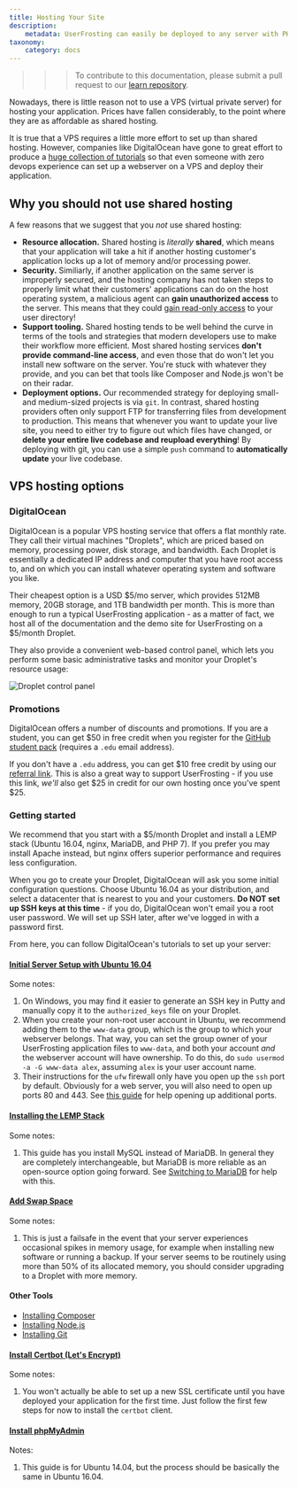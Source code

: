 ```yaml
---
title: Hosting Your Site
description:
    metadata: UserFrosting can easily be deployed to any server with PHP 5.6 or higher, a compatible database, and a webserver application (nginx, Apache, or IIS).
taxonomy:
    category: docs
---
```


>>> To contribute to this documentation, please submit a pull request to our [learn repository](https://github.com/userfrosting/learn/tree/master/pages).

Nowadays, there is little reason not to use a VPS (virtual private server) for hosting your application.  Prices have fallen considerably, to the point where they are as affordable as shared hosting.

It is true that a VPS requires a little more effort to set up than shared hosting.  However, companies like DigitalOcean have gone to great effort to produce a [huge collection of tutorials](https://www.digitalocean.com/community/tutorials) so that even someone with zero devops experience can set up a webserver on a VPS and deploy their application.

## Why you should not use shared hosting

A few reasons that we suggest that you _not_ use shared hosting:

- **Resource allocation.**  Shared hosting is _literally_ **shared**, which means that your application will take a hit if another hosting customer's application locks up a lot of memory and/or processing power.
- **Security.**  Similiarly, if another application on the same server is improperly secured, and the hosting company has not taken steps to properly limit what their customers' applications can do on the host operating system, a malicious agent can **gain unauthorized access** to the server.  This means that they could [gain read-only access](http://resources.infosecinstitute.com/risks-on-a-shared-hosting-server/) to your user directory!
- **Support tooling.**  Shared hosting tends to be well behind the curve in terms of the tools and strategies that modern developers use to make their workflow more efficient.  Most shared hosting services **don't provide command-line access**, and even those that do won't let you install new software on the server.  You're stuck with whatever they provide, and you can bet that tools like Composer and Node.js won't be on their radar.
- **Deployment options.**  Our recommended strategy for deploying small- and medium-sized projects is via `git`.  In contrast, shared hosting providers often only support FTP for transferring files from development to production.  This means that whenever you want to update your live site, you need to either try to figure out which files have changed, or **delete your entire live codebase and reupload everything**!  By deploying with git, you can use a simple `push` command to **automatically update** your live codebase.

## VPS hosting options

### DigitalOcean

DigitalOcean is a popular VPS hosting service that offers a flat monthly rate.  They call their virtual machines "Droplets", which are priced based on memory, processing power, disk storage, and bandwidth.  Each Droplet is essentially a dedicated IP address and computer that you have root access to, and on which you can install whatever operating system and software you like.

Their cheapest option is a USD $5/mo server, which provides 512MB memory, 20GB storage, and 1TB bandwidth per month.  This is more than enough to run a typical UserFrosting application - as a matter of fact, we host all of the documentation and the demo site for UserFrosting on a $5/month Droplet.

They also provide a convenient web-based control panel, which lets you perform some basic administrative tasks and monitor your Droplet's resource usage:

![Droplet control panel](/images/droplet.png)

### Promotions

DigitalOcean offers a number of discounts and promotions.  If you are a student, you can get $50 in free credit when you register for the [GitHub student pack](https://education.github.com/pack) (requires a `.edu` email address).

If you don't have a `.edu` address, you can get $10 free credit by using our [referral link](https://m.do.co/c/833058cf3824).  This is also a great way to support UserFrosting - if you use this link, _we'll_ also get $25 in credit for our own hosting once you've spent $25.

### Getting started

We recommend that you start with a $5/month Droplet and install a LEMP stack (Ubuntu 16.04, nginx, MariaDB, and PHP 7).  If you prefer you may install Apache instead, but nginx offers superior performance and requires less configuration.

When you go to create your Droplet, DigitalOcean will ask you some initial configuration questions.  Choose Ubuntu 16.04 as your distribution, and select a datacenter that is nearest to you and your customers.  **Do NOT set up SSH keys at this time** - if you do, DigitalOcean won't email you a root user password.  We will set up SSH later, after we've logged in with a password first.

From here, you can follow DigitalOcean's tutorials to set up your server:

#### [Initial Server Setup with Ubuntu 16.04](https://www.digitalocean.com/community/tutorials/initial-server-setup-with-ubuntu-16-04)

Some notes:

1. On Windows, you may find it easier to generate an SSH key in Putty and manually copy it to the `authorized_keys` file on your Droplet.
2. When you create your non-root user account in Ubuntu, we recommend adding them to the `www-data` group, which is the group to which your webserver belongs.  That way, you can set the group owner of your UserFrosting application files to `www-data`, and both your account _and_ the webserver account will have ownership.  To do this, do `sudo usermod -a -G www-data alex`, assuming `alex` is your user account name.
3. Their instructions for the `ufw` firewall only have you open up the `ssh` port by default.  Obviously for a web server, you will also need to open up ports 80 and 443.  See [this guide](https://www.digitalocean.com/community/tutorials/how-to-set-up-a-firewall-with-ufw-on-ubuntu-14-04#allow-other-connections) for help opening up additional ports.

#### [Installing the LEMP Stack](https://www.digitalocean.com/community/tutorials/how-to-install-linux-nginx-mysql-php-lemp-stack-in-ubuntu-16-04)

Some notes:

1. This guide has you install MySQL instead of MariaDB.  In general they are completely interchangeable, but MariaDB is more reliable as an  open-source option going forward.  See [Switching to MariaDB](https://www.digitalocean.com/community/tutorials/switching-to-mariadb-from-mysql) for help with this.

#### [Add Swap Space](https://www.digitalocean.com/community/tutorials/how-to-add-swap-space-on-ubuntu-16-04)

Some notes:

1. This is just a failsafe in the event that your server experiences occasional spikes in memory usage, for example when installing new software or running a backup.  If your server seems to be routinely using more than 50% of its allocated memory, you should consider upgrading to a Droplet with more memory.

#### Other Tools

- [Installing Composer](https://www.digitalocean.com/community/tutorials/how-to-install-and-use-composer-on-ubuntu-16-04)
- [Installing Node.js](https://www.digitalocean.com/community/tutorials/how-to-install-node-js-on-ubuntu-16-04)
- [Installing Git](https://www.digitalocean.com/community/tutorials/how-to-install-git-on-ubuntu-16-04)

#### [Install Certbot (Let's Encrypt)](https://www.digitalocean.com/community/tutorials/how-to-secure-nginx-with-let-s-encrypt-on-ubuntu-16-04)

Some notes:

1. You won't actually be able to set up a new SSL certificate until you have deployed your application for the first time.  Just follow the first few steps for now to install the `certbot` client.

#### [Install phpMyAdmin](https://www.digitalocean.com/community/tutorials/how-to-install-and-secure-phpmyadmin-with-nginx-on-an-ubuntu-14-04-server)

Notes:

1. This guide is for Ubuntu 14.04, but the process should be basically the same in Ubuntu 16.04.
